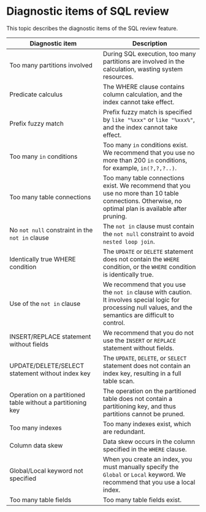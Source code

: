 # Diagnostic items of SQL review

This topic describes the diagnostic items of the SQL review feature.

| Diagnostic item | Description |
|-----------------------------------------------|-------------------------------------------------------------------|
| Too many partitions involved | During SQL execution, too many partitions are involved in the calculation, wasting system resources.  |
| Predicate calculus | The WHERE clause contains column calculation, and the index cannot take effect.  |
| Prefix fuzzy match | Prefix fuzzy match is specified by `like "%xxx"` or `like "%xxx%"`, and the index cannot take effect.  |
| Too many `in` conditions | Too many `in` conditions exist. We recommend that you use no more than 200 `in` conditions, for example, `in(?,?,?..)`.  |
| Too many table connections | Too many table connections exist. We recommend that you use no more than 10 table connections. Otherwise, no optimal plan is available after pruning.  |
| No `not null` constraint in the `not in` clause | The `not in` clause must contain the `not null` constraint to avoid `nested loop join`.  |
| Identically true WHERE condition | The `UPDATE` or `DELETE` statement does not contain the `WHERE` condition, or the `WHERE` condition is identically true.  |
| Use of the `not in` clause | We recommend that you use the `not in` clause with caution. It involves special logic for processing null values, and the semantics are difficult to control.  |
| INSERT/REPLACE statement without fields | We recommend that you do not use the `INSERT` or `REPLACE` statement without fields.  |
| UPDATE/DELETE/SELECT statement without index key | The `UPDATE`, `DELETE`, or `SELECT` statement does not contain an index key, resulting in a full table scan.  |
| Operation on a partitioned table without a partitioning key | The operation on the partitioned table does not contain a partitioning key, and thus partitions cannot be pruned.  |
| Too many indexes | Too many indexes exist, which are redundant.  |
| Column data skew | Data skew occurs in the column specified in the `WHERE` clause.  |
| Global/Local keyword not specified | When you create an index, you must manually specify the `Global` or `Local` keyword. We recommend that you use a local index.  |
| Too many table fields | Too many table fields exist.  |
